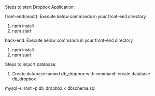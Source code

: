 Steps to start Dropbox Application:

front-end(react):
Execute below commands in your front-end directory
1. npm install
2. npm start

back-end:
Execute below commands in your front-end directory
1. npm install
2. npm start


Steps to import database:

1. Create database named db_dropbox with command: create database db_dropbox

mysql -u root -p db_dropbox < dbschema.sql

